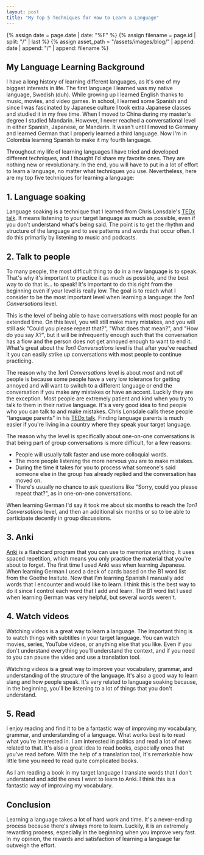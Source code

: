 ```yaml
---
layout: post
title: "My Top 5 Techniques for How to Learn a Language"
---
```


{% assign date = page.date | date: "%F" %}
{% assign filename = page.id | split: "/" | last %}
{% assign asset_path = "/assets/images/blog/" | append: date | append: "/" | append: filename %}

## My Language Learning Background

I have a long history of learning different languages, as it's one of my biggest interests in life. The first language I learned was my native language, Swedish (duh). While growing up I learned English thanks to music, movies, and video games. In school, I learned some Spanish and since I was fascinated by Japanese culture I took extra Japanese classes and studied it in my free time. When I moved to China during my master's degree I studied Mandarin. However, I never reached a conversational level in either Spanish, Japanese, or Mandarin. It wasn't until I moved to Germany and learned German that I properly learned a third language. Now I'm in Colombia learning Spanish to make it my fourth language.

Throughout my life of learning languages I have tried and developed different techniques, and I thought I'd share my favorite ones. They are nothing new or revolutionary. In the end, you will have to put in a lot of effort to learn a language, no matter what techniques you use. Nevertheless, here are my top five techniques for learning a language:

## 1. Language soaking
Language soaking is a technique that I learned from Chris Lonsdale's [TEDx talk](https://www.youtube.com/watch?v=d0yGdNEWdn0). It means listening to your target language as much as possible, even if you don't understand what's being said. The point is to get the rhythm and structure of the language and to see patterns and words that occur often. I do this primarily by listening to music and podcasts.

## 2. Talk to people
To many people, the most difficult thing to do in a new language is to speak. That's why it's important to practice it as much as possible, and the best way to do that is... to speak! It's important to do this right from the beginning even if your level is really low. The goal is to reach what I consider to be the most important level when learning a language: the *1on1 Conversations* level.

This is the level of being able to have conversations with most people for an extended time. On this level, you will still make many mistakes, and you will still ask "Could you please repeat that?", "What does that mean?", and "How do you say X?", but it will be infrequently enough such that the conversation has a flow and the person does not get annoyed enough to want to end it. What's great about the *1on1 Conversations* level is that after you've reached it you can easily strike up conversations with most people to continue practicing.

The reason why the *1on1 Conversations* level is about *most* and not *all* people is because some people have a very low tolerance for getting annoyed and will want to switch to a different language or end the conversation if you make any mistakes or have an accent. Luckily they are the exception. Most people are extremely patient and kind when you try to talk to them in their native language. It's a very good idea to find people who you can talk to and make mistakes. Chris Lonsdale calls these people "language parents" in his [TEDx talk](https://www.youtube.com/watch?v=d0yGdNEWdn0). Finding language parents is much easier if you're living in a country where they speak your target language.

The reason why the level is specifically about one-on-one conversations is that being part of group conversations is more difficult, for a few reasons: 

- People will usually talk faster and use more colloquial words.
- The more people listening the more nervous you are to make mistakes.
- During the time it takes for you to process what someone's said someone else in the group has already replied and the conversation has moved on.
- There's usually no chance to ask questions like "Sorry, could you please repeat that?", as in one-on-one conversations. 

When learning German I'd say it took me about six months to reach the *1on1 Conversations* level, and then an additional six months or so to be able to participate decently in group discussions.

## 3. Anki
[Anki](https://apps.ankiweb.net/) is a flashcard program that you can use to memorize anything. It uses spaced repetition, which means you only practice the material that you're about to forget. The first time I used Anki was when learning Japanese. When learning German I used a deck of cards based on the B1 word list from the Goethe Insitute. Now that I'm learning Spanish I manually add words that I encounter and would like to learn. I think this is the best way to do it since I control each word that I add and learn. The B1 word list I used when learning German was very helpful, but several words weren't.

## 4. Watch videos
Watching videos is a great way to learn a language. The important thing is to watch things with subtitles in your target language. You can watch movies, series, YouTube videos, or anything else that you like. Even if you don't understand everything you'll understand the context, and if you need to you can pause the video and use a translation tool. 

Watching videos is a great way to improve your vocabulary, grammar, and understanding of the structure of the language. It's also a good way to learn slang and how people speak. It's very related to language soaking because, in the beginning, you'll be listening to a lot of things that you don't understand.

## 5. Read
I enjoy reading and find it to be a fantastic way of improving my vocabulary, grammar, and understanding of a language. What works best is to read what you're interested in. I am interested in politics and read a lot of news related to that. It's also a great idea to read books, especially ones that you've read before. With the help of a translation tool, it's remarkable how little time you need to read quite complicated books.

As I am reading a book in my target language I translate words that I don't understand and add the ones I want to learn to Anki. I think this is a fantastic way of improving my vocabulary. 


## Conclusion
Learning a language takes a lot of hard work and time. It's a never-ending process because there's always more to learn. Luckily, it is an extremely rewarding process, especially in the beginning when you improve very fast. In my opinion, the rewards and satisfaction of learning a language far outweigh the effort.


